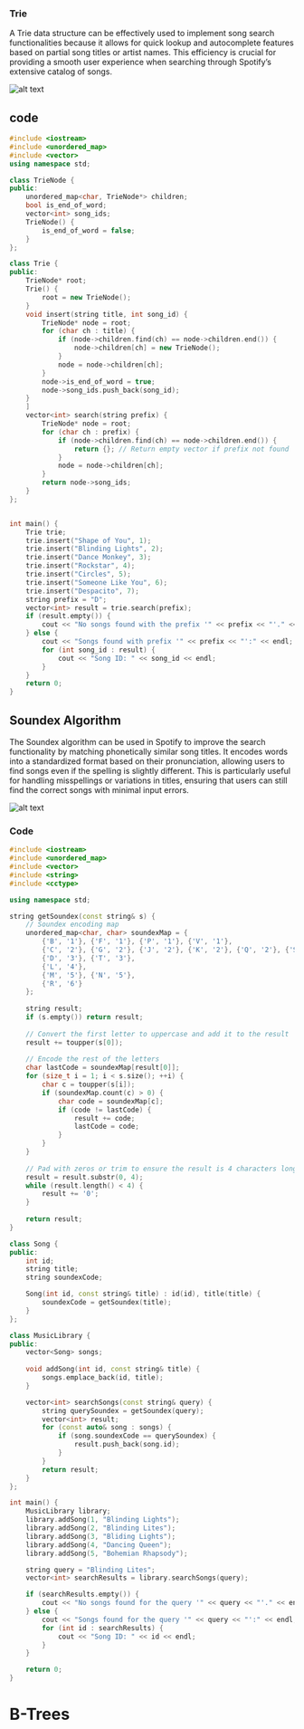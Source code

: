 
### Trie 
A Trie data structure can be effectively used to implement song search functionalities because it allows for quick lookup and autocomplete features based on partial song titles or artist names. This efficiency is crucial for providing a smooth user experience when searching through Spotify’s extensive catalog of songs.

![alt text](https://miro.medium.com/v2/resize:fit:1400/1*aJxRGNYe52CE_bVRt0E1Eg.gif)


##  code

```cpp
#include <iostream>
#include <unordered_map>
#include <vector>
using namespace std;

class TrieNode {
public:
    unordered_map<char, TrieNode*> children;
    bool is_end_of_word;
    vector<int> song_ids; 
    TrieNode() {
        is_end_of_word = false;
    }
};

class Trie {
public:
    TrieNode* root;
    Trie() {
        root = new TrieNode();
    }
    void insert(string title, int song_id) {
        TrieNode* node = root;
        for (char ch : title) {
            if (node->children.find(ch) == node->children.end()) {
                node->children[ch] = new TrieNode();
            }
            node = node->children[ch];
        }
        node->is_end_of_word = true;
        node->song_ids.push_back(song_id);
    }
    ]
    vector<int> search(string prefix) {
        TrieNode* node = root;
        for (char ch : prefix) {
            if (node->children.find(ch) == node->children.end()) {
                return {}; // Return empty vector if prefix not found
            }
            node = node->children[ch];
        }
        return node->song_ids;
    }
};


int main() {
    Trie trie;
    trie.insert("Shape of You", 1);
    trie.insert("Blinding Lights", 2);
    trie.insert("Dance Monkey", 3);
    trie.insert("Rockstar", 4);
    trie.insert("Circles", 5);
    trie.insert("Someone Like You", 6);
    trie.insert("Despacito", 7);
    string prefix = "D";
    vector<int> result = trie.search(prefix);
    if (result.empty()) {
        cout << "No songs found with the prefix '" << prefix << "'." << endl;
    } else {
        cout << "Songs found with prefix '" << prefix << "':" << endl;
        for (int song_id : result) {
            cout << "Song ID: " << song_id << endl;
        }
    }
    return 0;
}

```

## Soundex Algorithm 
The Soundex algorithm can be used in Spotify to improve the search functionality by matching phonetically similar song titles. It encodes words into a standardized format based on their pronunciation, allowing users to find songs even if the spelling is slightly different. This is particularly useful for handling misspellings or variations in titles, ensuring that users can still find the correct songs with minimal input errors.

![alt text](https://ars.els-cdn.com/content/image/3-s2.0-B978012800537800003X-f03-04-9780128005378.jpg)

### Code

```cpp
#include <iostream>
#include <unordered_map>
#include <vector>
#include <string>
#include <cctype>

using namespace std;

string getSoundex(const string& s) {
    // Soundex encoding map
    unordered_map<char, char> soundexMap = {
        {'B', '1'}, {'F', '1'}, {'P', '1'}, {'V', '1'},
        {'C', '2'}, {'G', '2'}, {'J', '2'}, {'K', '2'}, {'Q', '2'}, {'S', '2'}, {'X', '2'}, {'Z', '2'},
        {'D', '3'}, {'T', '3'},
        {'L', '4'},
        {'M', '5'}, {'N', '5'},
        {'R', '6'}
    };
    
    string result;
    if (s.empty()) return result;
    
    // Convert the first letter to uppercase and add it to the result
    result += toupper(s[0]);
    
    // Encode the rest of the letters
    char lastCode = soundexMap[result[0]];
    for (size_t i = 1; i < s.size(); ++i) {
        char c = toupper(s[i]);
        if (soundexMap.count(c) > 0) {
            char code = soundexMap[c];
            if (code != lastCode) {
                result += code;
                lastCode = code;
            }
        }
    }
    
    // Pad with zeros or trim to ensure the result is 4 characters long
    result = result.substr(0, 4);
    while (result.length() < 4) {
        result += '0';
    }
    
    return result;
}

class Song {
public:
    int id;
    string title;
    string soundexCode;

    Song(int id, const string& title) : id(id), title(title) {
        soundexCode = getSoundex(title);
    }
};

class MusicLibrary {
public:
    vector<Song> songs;
    
    void addSong(int id, const string& title) {
        songs.emplace_back(id, title);
    }

    vector<int> searchSongs(const string& query) {
        string querySoundex = getSoundex(query);
        vector<int> result;
        for (const auto& song : songs) {
            if (song.soundexCode == querySoundex) {
                result.push_back(song.id);
            }
        }
        return result;
    }
};

int main() {
    MusicLibrary library;
    library.addSong(1, "Blinding Lights");
    library.addSong(2, "Blinding Lites");
    library.addSong(3, "Bliding Lights");
    library.addSong(4, "Dancing Queen");
    library.addSong(5, "Bohemian Rhapsody");

    string query = "Blinding Lites";
    vector<int> searchResults = library.searchSongs(query);

    if (searchResults.empty()) {
        cout << "No songs found for the query '" << query << "'." << endl;
    } else {
        cout << "Songs found for the query '" << query << "':" << endl;
        for (int id : searchResults) {
            cout << "Song ID: " << id << endl;
        }
    }

    return 0;
}

```
# B-Trees 
